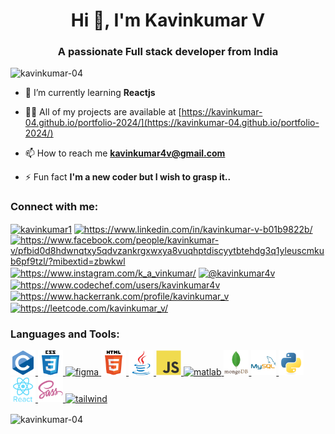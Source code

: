 <h1 align="center">Hi 👋, I'm Kavinkumar V</h1>
<h3 align="center">A passionate Full stack developer from India</h3>

<p align="left"> <img src="https://komarev.com/ghpvc/?username=kavinkumar-04&label=Profile%20views&color=0e75b6&style=flat" alt="kavinkumar-04" /> </p>

- 🌱 I’m currently learning **Reactjs**

- 👨‍💻 All of my projects are available at [https://kavinkumar-04.github.io/portfolio-2024/](https://kavinkumar-04.github.io/portfolio-2024/)

- 📫 How to reach me **kavinkumar4v@gmail.com**


- ⚡ Fun fact **I'm a new coder but I wish to grasp it..**

<h3 align="left">Connect with me:</h3>
<p align="left">
<a href="https://twitter.com/kavinkumar1" target="blank"><img align="center" src="https://raw.githubusercontent.com/rahuldkjain/github-profile-readme-generator/master/src/images/icons/Social/twitter.svg" alt="kavinkumar1" height="30" width="40" /></a>
<a href="https://linkedin.com/in/https://www.linkedin.com/in/kavinkumar-v-b01b9822b/" target="blank"><img align="center" src="https://raw.githubusercontent.com/rahuldkjain/github-profile-readme-generator/master/src/images/icons/Social/linked-in-alt.svg" alt="https://www.linkedin.com/in/kavinkumar-v-b01b9822b/" height="30" width="40" /></a>
<a href="https://fb.com/https://www.facebook.com/people/kavinkumar-v/pfbid0d8hdwnqtxy5qdvzankrgxwxya8vuqhptdiscyytbtehdg3q1yleuscmkub6pf9tzl/?mibextid=zbwkwl" target="blank"><img align="center" src="https://raw.githubusercontent.com/rahuldkjain/github-profile-readme-generator/master/src/images/icons/Social/facebook.svg" alt="https://www.facebook.com/people/kavinkumar-v/pfbid0d8hdwnqtxy5qdvzankrgxwxya8vuqhptdiscyytbtehdg3q1yleuscmkub6pf9tzl/?mibextid=zbwkwl" height="30" width="40" /></a>
<a href="https://instagram.com/https://www.instagram.com/k_a_vinkumar/" target="blank"><img align="center" src="https://raw.githubusercontent.com/rahuldkjain/github-profile-readme-generator/master/src/images/icons/Social/instagram.svg" alt="https://www.instagram.com/k_a_vinkumar/" height="30" width="40" /></a>
<a href="https://medium.com/@kavinkumar4v" target="blank"><img align="center" src="https://raw.githubusercontent.com/rahuldkjain/github-profile-readme-generator/master/src/images/icons/Social/medium.svg" alt="@kavinkumar4v" height="30" width="40" /></a>
<a href="https://www.codechef.com/users/https://www.codechef.com/users/kavinkumar4v" target="blank"><img align="center" src="https://cdn.jsdelivr.net/npm/simple-icons@3.1.0/icons/codechef.svg" alt="https://www.codechef.com/users/kavinkumar4v" height="30" width="40" /></a>
<a href="https://www.hackerrank.com/https://www.hackerrank.com/profile/kavinkumar_v" target="blank"><img align="center" src="https://raw.githubusercontent.com/rahuldkjain/github-profile-readme-generator/master/src/images/icons/Social/hackerrank.svg" alt="https://www.hackerrank.com/profile/kavinkumar_v" height="30" width="40" /></a>
<a href="https://www.leetcode.com/https://leetcode.com/kavinkumar_v/" target="blank"><img align="center" src="https://raw.githubusercontent.com/rahuldkjain/github-profile-readme-generator/master/src/images/icons/Social/leet-code.svg" alt="https://leetcode.com/kavinkumar_v/" height="30" width="40" /></a>
</p>

<h3 align="left">Languages and Tools:</h3>
<p align="left"> <a href="https://www.cprogramming.com/" target="_blank" rel="noreferrer">  <img src="https://raw.githubusercontent.com/devicons/devicon/master/icons/c/c-original.svg" alt="c" width="40" height="40"/> </a> <a href="https://www.w3schools.com/css/" target="_blank" rel="noreferrer"> <img src="https://raw.githubusercontent.com/devicons/devicon/master/icons/css3/css3-original-wordmark.svg" alt="css3" width="40" height="40"/> </a> <a href="https://www.figma.com/" target="_blank" rel="noreferrer"> <img src="https://www.vectorlogo.zone/logos/figma/figma-icon.svg" alt="figma" width="40" height="40"/> </a> <a href="https://www.w3.org/html/" target="_blank" rel="noreferrer"> <img src="https://raw.githubusercontent.com/devicons/devicon/master/icons/html5/html5-original-wordmark.svg" alt="html5" width="40" height="40"/> </a> <a href="https://www.java.com" target="_blank" rel="noreferrer"> <img src="https://raw.githubusercontent.com/devicons/devicon/master/icons/java/java-original.svg" alt="java" width="40" height="40"/> </a> <a href="https://developer.mozilla.org/en-US/docs/Web/JavaScript" target="_blank" rel="noreferrer"> <img src="https://raw.githubusercontent.com/devicons/devicon/master/icons/javascript/javascript-original.svg" alt="javascript" width="40" height="40"/> </a> <a href="https://www.mathworks.com/" target="_blank" rel="noreferrer"> <img src="https://upload.wikimedia.org/wikipedia/commons/2/21/Matlab_Logo.png" alt="matlab" width="40" height="40"/> </a> <a href="https://www.mongodb.com/" target="_blank" rel="noreferrer"> <img src="https://raw.githubusercontent.com/devicons/devicon/master/icons/mongodb/mongodb-original-wordmark.svg" alt="mongodb" width="40" height="40"/> </a> <a href="https://www.mysql.com/" target="_blank" rel="noreferrer"> <img src="https://raw.githubusercontent.com/devicons/devicon/master/icons/mysql/mysql-original-wordmark.svg" alt="mysql" width="40" height="40"/> </a> <a href="https://www.python.org" target="_blank" rel="noreferrer"> <img src="https://raw.githubusercontent.com/devicons/devicon/master/icons/python/python-original.svg" alt="python" width="40" height="40"/> </a> <a href="https://reactjs.org/" target="_blank" rel="noreferrer"> <img src="https://raw.githubusercontent.com/devicons/devicon/master/icons/react/react-original-wordmark.svg" alt="react" width="40" height="40"/> </a> <a href="https://sass-lang.com" target="_blank" rel="noreferrer"> <img src="https://raw.githubusercontent.com/devicons/devicon/master/icons/sass/sass-original.svg" alt="sass" width="40" height="40"/> </a> <a href="https://tailwindcss.com/" target="_blank" rel="noreferrer"> <img src="https://www.vectorlogo.zone/logos/tailwindcss/tailwindcss-icon.svg" alt="tailwind" width="40" height="40"/> </a> </p>

<p><img align="center" src="https://github-readme-stats.vercel.app/api/top-langs?username=kavinkumar-04&show_icons=true&locale=en&layout=compact" alt="kavinkumar-04" /></p>
